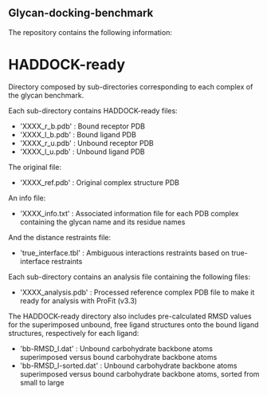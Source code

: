 ## Glycan-docking-benchmark

The repository contains the following information:

# HADDOCK-ready

Directory composed by sub-directories corresponding to each complex of the glycan benchmark. 


Each sub-directory contains HADDOCK-ready files:

* 'XXXX_r_b.pdb' : Bound receptor PDB
* 'XXXX_l_b.pdb' : Bound ligand PDB
* 'XXXX_r_u.pdb' : Unbound receptor PDB
* 'XXXX_l_u.pdb' : Unbound ligand PDB

The original file:
* 'XXXX_ref.pdb' : Original complex structure PDB

An info file:
* 'XXXX_info.txt' : Associated information file for each PDB complex containing the glycan name and its residue names

And the distance restraints file:

* 'true_interface.tbl' : Ambiguous interactions restraints based on true-interface restraints


Each sub-directory contains an analysis file containing the following files:

* 'XXXX_analysis.pdb' : Processed reference complex PDB file to make it ready for analysis with ProFit (v3.3)


The HADDOCK-ready directory also includes pre-calculated RMSD values for the superimposed unbound, free ligand structures onto the bound ligand structures, respectively for each ligand:
* 'bb-RMSD_l.dat' : Unbound carbohydrate backbone atoms superimposed versus bound carbohydrate backbone atoms
* 'bb-RMSD_l-sorted.dat' : Unbound carbohydrate backbone atoms superimposed versus bound carbohydrate backbone atoms, sorted from small to large
